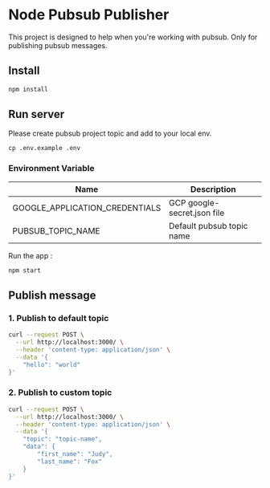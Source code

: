 # Node Pubsub Publisher
This project is designed to help when you're working with pubsub. Only for publishing pubsub messages.

## Install
```bash
npm install
```

## Run server
Please create pubsub project topic and add to your local env.
```
cp .env.example .env
```

### Environment Variable
| Name | Description |
| -------------------- | ----------- |
| GOOGLE_APPLICATION_CREDENTIALS | GCP google-secret.json file |
| PUBSUB_TOPIC_NAME | Default pubsub topic name |

Run the app :
```bash
npm start
```

## Publish message

### 1. Publish to default topic
```bash
curl --request POST \
  --url http://localhost:3000/ \
  --header 'content-type: application/json' \
  --data '{
	"hello": "world"
}'
```

### 2. Publish to custom topic
```bash
curl --request POST \
  --url http://localhost:3000/ \
  --header 'content-type: application/json' \
  --data '{
	"topic": "topic-name",
	"data": {
		"first_name": "Judy",
		"last_name": "Fox"
	}
}'
```